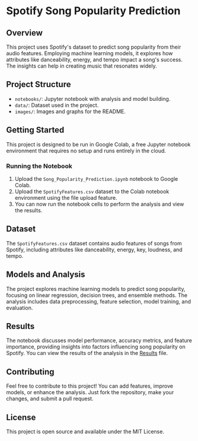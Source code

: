 # Spotify Song Popularity Prediction

## Overview

This project uses Spotify's dataset to predict song popularity from their audio features. Employing machine learning models, it explores how attributes like danceability, energy, and tempo impact a song's success. The insights can help in creating music that resonates widely.

## Project Structure

- `notebooks/`: Jupyter notebook with analysis and model building.
- `data/`: Dataset used in the project.
- `images/`: Images and graphs for the README.

## Getting Started

This project is designed to be run in Google Colab, a free Jupyter notebook environment that requires no setup and runs entirely in the cloud.

### Running the Notebook

1. Upload the `Song_Popularity_Prediction.ipynb` notebook to Google Colab.
2. Upload the `SpotifyFeatures.csv` dataset to the Colab notebook environment using the file upload feature.
3. You can now run the notebook cells to perform the analysis and view the results.

## Dataset

The `SpotifyFeatures.csv` dataset contains audio features of songs from Spotify, including attributes like danceability, energy, key, loudness, and tempo.

## Models and Analysis

The project explores machine learning models to predict song popularity, focusing on linear regression, decision trees, and ensemble methods. The analysis includes data preprocessing, feature selection, model training, and evaluation.

## Results

The notebook discusses model performance, accuracy metrics, and feature importance, providing insights into factors influencing song popularity on Spotify. You can view the results of the analysis in the [Results](Results/Song_Popularity_Prediction_Results.md) file.

## Contributing

Feel free to contribute to this project! You can add features, improve models, or enhance the analysis. Just fork the repository, make your changes, and submit a pull request.

## License

This project is open source and available under the MIT License.
